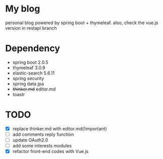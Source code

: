 # My blog
personal blog powered by spring boot + thymeleaf. also, check the vue.js version in restapi branch

# Dependency
* spring boot 2.0.5 
* thymeleaf 3.0.9
* elastic-search 5.6.11
* spring security
* spring data jpa
* ~~thinker.md~~ editor.md
* toastr

# TODO
* [x] replace thinker.md with editor.md(!important)
* [ ] add comments reply function
* [ ] update OAuth2.0
* [ ] add some interests modules
* [x] refactor front-end codes with Vue.js
